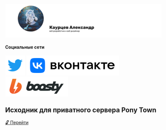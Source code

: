 <img src="/asd.svg">

#### Социальные сети
[<img src="/twitter.svg">](https://twitter.com/kaurcev) [<img src="/vk.svg">](https://vk.com/kaurcev) [<img src="/boosty.svg">](https://boosty.to/kaurcev)

## Исходник для приватного сервера Pony Town

[:unlock: Перейти](https://github.com/kaurcev/pixel.horse)
